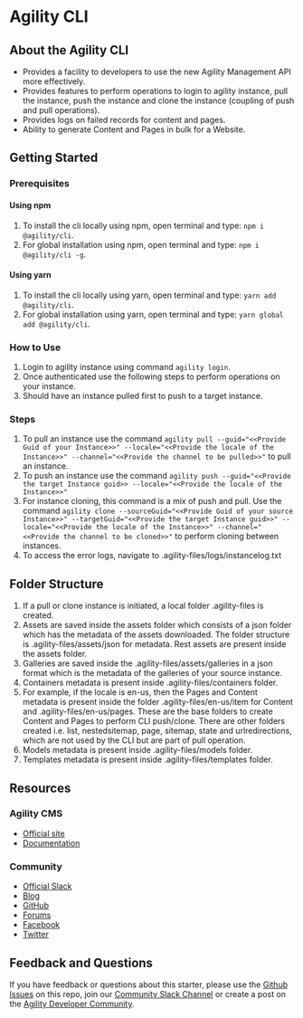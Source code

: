 # Agility CLI

## About the Agility CLI

- Provides a facility to developers to use the new Agility Management API more effectively.
- Provides features to perform operations to login to agility instance, pull the instance, push the instance and clone the instance (coupling of push and pull operations).
- Provides logs on failed records for content and pages.
- Ability to generate Content and Pages in bulk for a Website.

## Getting Started

### Prerequisites
#### Using npm
1. To install the cli locally using npm, open terminal and type: ```npm i @agility/cli```.
2. For global installation using npm, open terminal and type: ```npm i @agility/cli -g```.

#### Using yarn
1. To install the cli locally using yarn, open terminal and type: ```yarn add @agility/cli```.
2. For global installation using yarn, open terminal and type: ```yarn global add @agility/cli```.

### How to Use
1. Login to agility instance using command ```agility login```.
2. Once authenticated use the following steps to perform operations on your instance.
3. Should have an instance pulled first to push to a target instance.

### Steps
1. To pull an instance use the command ```agility pull --guid="<<Provide Guid of your Instance>>" --locale="<<Provide the locale of the Instance>>" --channel="<<Provide the channel to be pulled>>"``` to pull an instance.
2. To push an instance use the command ```agility push --guid="<<Provide the target Instance guid>> --locale="<<Provide the locale of the Instance>>"```
3. For instance cloning, this command is a mix of push and pull. Use the command ```agility clone --sourceGuid="<<Provide Guid of your source Instance>>" --targetGuid="<<Provide the target Instance guid>>" --locale="<<Provide the locale of the Instance>>" --channel="<<Provide the channel to be cloned>>"``` to perform cloning between instances.
4. To access the error logs, navigate to .agility-files/logs/instancelog.txt

## Folder Structure
1. If a pull or clone instance is initiated, a local folder .agility-files is created.
2. Assets are saved inside the assets folder which consists of a json folder which has the metadata of the assets downloaded. The folder structure is .agility-files/assets/json for metadata. Rest assets are present inside the assets folder.
3. Galleries are saved inside the .agility-files/assets/galleries in a json format which is the metadata of the galleries of your source instance.
4. Containers metadata is present inside .agility-files/containers folder.
5. For example, if the locale is en-us, then the Pages and Content metadata is present inside the folder .agility-files/en-us/item for Content and  .agility-files/en-us/pages. These are the base folders to create Content and Pages to perform CLI push/clone. There are other folders created i.e. list, nestedsitemap, page, sitemap, state and urlredirections, which are not used by the CLI but are part of pull operation.
6. Models metadata is present inside .agility-files/models folder.
7. Templates metadata is present inside .agility-files/templates folder.

## Resources

### Agility CMS

- [Official site](https://agilitycms.com)
- [Documentation](https://help.agilitycms.com/hc/en-us)

### Community

- [Official Slack](https://join.slack.com/t/agilitycommunity/shared_invite/enQtNzI2NDc3MzU4Njc2LWI2OTNjZTI3ZGY1NWRiNTYzNmEyNmI0MGZlZTRkYzI3NmRjNzkxYmI5YTZjNTg2ZTk4NGUzNjg5NzY3OWViZGI)
- [Blog](https://agilitycms.com/resources/posts)
- [GitHub](https://github.com/agility)
- [Forums](https://help.agilitycms.com/hc/en-us/community/topics)
- [Facebook](https://www.facebook.com/AgilityCMS/)
- [Twitter](https://twitter.com/AgilityCMS)

## Feedback and Questions

If you have feedback or questions about this starter, please use the [Github Issues](https://github.com/agility/agility-cms-management-cli/issues) on this repo, join our [Community Slack Channel](https://join.slack.com/t/agilitycommunity/shared_invite/enQtNzI2NDc3MzU4Njc2LWI2OTNjZTI3ZGY1NWRiNTYzNmEyNmI0MGZlZTRkYzI3NmRjNzkxYmI5YTZjNTg2ZTk4NGUzNjg5NzY3OWViZGI) or create a post on the [Agility Developer Community](https://help.agilitycms.com/hc/en-us/community/topics).